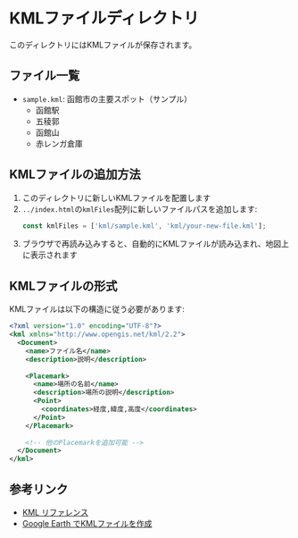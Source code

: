 # KMLファイルディレクトリ

このディレクトリにはKMLファイルが保存されます。

## ファイル一覧

- `sample.kml`: 函館市の主要スポット（サンプル）
  - 函館駅
  - 五稜郭
  - 函館山
  - 赤レンガ倉庫

## KMLファイルの追加方法

1. このディレクトリに新しいKMLファイルを配置します
2. `../index.html`の`kmlFiles`配列に新しいファイルパスを追加します:
   ```javascript
   const kmlFiles = ['kml/sample.kml', 'kml/your-new-file.kml'];
   ```
3. ブラウザで再読み込みすると、自動的にKMLファイルが読み込まれ、地図上に表示されます

## KMLファイルの形式

KMLファイルは以下の構造に従う必要があります:

```xml
<?xml version="1.0" encoding="UTF-8"?>
<kml xmlns="http://www.opengis.net/kml/2.2">
  <Document>
    <name>ファイル名</name>
    <description>説明</description>
    
    <Placemark>
      <name>場所の名前</name>
      <description>場所の説明</description>
      <Point>
        <coordinates>経度,緯度,高度</coordinates>
      </Point>
    </Placemark>
    
    <!-- 他のPlacemarkを追加可能 -->
  </Document>
</kml>
```

## 参考リンク

- [KML リファレンス](https://developers.google.com/kml/documentation/kmlreference)
- [Google Earth でKMLファイルを作成](https://www.google.com/earth/)
